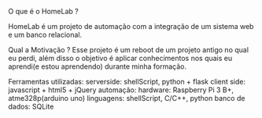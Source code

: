 O que é o HomeLab ?

HomeLab é um projeto de automação com a integração de um sistema web e um banco relacional.

Qual a Motivação ? Esse projeto é um reboot de um projeto antigo no qual eu perdi, além disso o objetivo é aplicar conhecimentos nos quais eu aprendi(e estou aprendendo) durante minha formação.

Ferramentas utilizadas:
serverside: shellScript, python + flask
client side: javascript + html5 + jQuery
automação:
    hardware: Raspberry Pi 3 B+, atme328p(arduino uno)
    linguagens: shellScript, C/C++, python
banco de dados: SQLite
